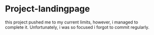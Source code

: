 # Project-landingpage

this project pushed me to my current limits, however, i managed to complete it. Unfortunately, i was so focused i forgot to commit regularly.

